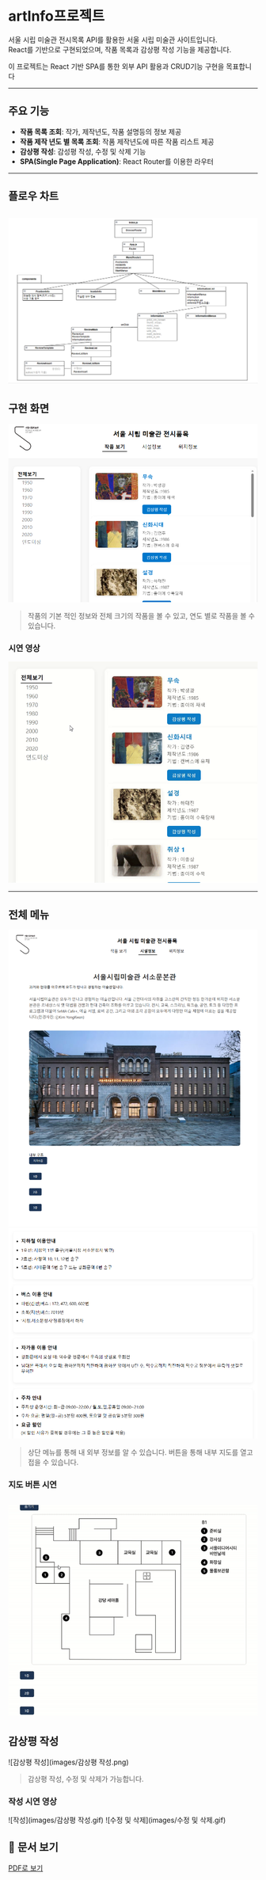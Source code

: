 # artInfo프로젝트
서울 시립 미술관 전시목록 API를 활용한 서울 시립 미술관 사이트입니다.<br>
React를 기반으로 구현되었으며, 작품 목록과 감상평 작성 기능을 제공합니다.

이 프로젝트는 React 기반 SPA를 통한 외부 API 활용과 CRUD기능 구현을 목표합니다

---

## 주요 기능
- **작품 목록 조회**: 작가, 제작년도, 작품 설명등의 정보 제공
- **작품 제작 년도 별 목록 조회**: 작품 제작년도에 따른 작품 리스트 제공
- **감상평 작성**: 감성평 작성, 수정 및 삭제 기능
- **SPA(Single Page Application)**: React Router를 이용한 라우터

---

## 플로우 차트
![플로우차트](images/20250515_161516.png)
---
## 구현 화면
![메인화면](images/main.png)

> 작품의 기본 적인 정보와 전체 크기의 작품을 볼 수 있고, 연도 별로 작품을 볼 수 있습니다.
### 시연 영상
![메인 시연](images/연도선택.gif)

---
## 전체 메뉴
![상단 메뉴](images/localhost_3000_inside.png)
![위치 정보](images/position.png)

> 상단 메뉴를 통해 내 외부 정보를 알 수 있습니다.
> 버튼을 통해 내부 지도를 열고 접을 수 있습니다.
### 지도 버튼 시연
![내부 정보](images/insideinfo.gif)
---
## 감상평 작성
![감상평 작성](images/감상평 작성.png)

> 감상평 작성, 수정 및 삭제가 가능합니다.

### 작성 시연 영상
![작성](images/감상평 작성.gif)
![수정 및 삭제](images/수정 및 삭제.gif)



## 📄 문서 보기
[PDF로 보기](https://github.com/jihyuk123979/front_reactProject/blob/main/ReactProject.pdf)

